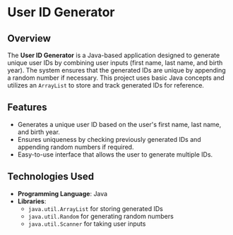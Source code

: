# User ID Generator

## Overview
The **User ID Generator** is a Java-based application designed to generate unique user IDs by combining user inputs (first name, last name, and birth year). The system ensures that the generated IDs are unique by appending a random number if necessary. This project uses basic Java concepts and utilizes an `ArrayList` to store and track generated IDs for reference.

## Features
- Generates a unique user ID based on the user's first name, last name, and birth year.
- Ensures uniqueness by checking previously generated IDs and appending random numbers if required.
- Easy-to-use interface that allows the user to generate multiple IDs.


## Technologies Used
- **Programming Language**: Java
- **Libraries**: 
  - `java.util.ArrayList` for storing generated IDs
  - `java.util.Random` for generating random numbers
  - `java.util.Scanner` for taking user inputs


